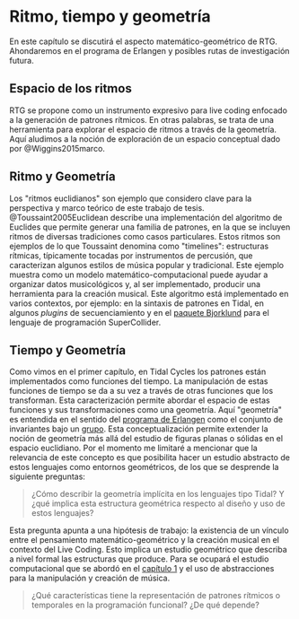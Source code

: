 # Ritmo, tiempo y geometría

En este capítulo se discutirá el aspecto matemático-geométrico de RTG. Ahondaremos en el programa de Erlangen y posibles rutas de investigación futura.

## Espacio de los ritmos

RTG se propone como un instrumento expresivo para live coding enfocado a la generación de patrones rítmicos.
En otras palabras, se trata de una herramienta para explorar el espacio de ritmos a través de la geometría.
Aquí aludimos a la noción de exploración de un espacio conceptual dado por @Wiggins2015marco.

## Ritmo y Geometría

Los "ritmos euclidianos" son ejemplo que considero clave para la perspectiva y marco teórico de este trabajo de tesis. @Toussaint2005Euclidean describe una implementación del algoritmo de Euclides que permite generar una familia de patrones, en la que se incluyen ritmos de diversas tradiciones como casos particulares. Estos ritmos son ejemplos de lo que Toussaint denomina como "timelines": estructuras rítmicas, típicamente tocadas por instrumentos de percusión, que caracterizan algunos estilos de música popular y tradicional. Este ejemplo muestra como un modelo matemático-computacional puede ayudar a organizar datos musicológicos y, al ser implementado, producir una herramienta para la creación musical. Este algoritmo está implementado en varios contextos, por ejemplo: en la sintaxis de patrones en Tidal, en algunos _plugins_ de secuenciamiento y en el [paquete Bjorklund](https://github.com/redFrik/Bjorklund) para el lenguaje de programación SuperCollider.

## Tiempo y Geometría

Como vimos en el primer capítulo, en Tidal Cycles los patrones están implementados como funciones del tiempo.
La manipulación de estas funciones de tiempo se da a su vez a través de otras funciones que los transforman.
Esta caracterización permite abordar el espacio de estas funciones y sus transformaciones como una geometría.
Aquí "geometría" es entendida en el sentido del [programa de Erlangen](https://en.wikipedia.org/wiki/Erlangen_program) como el conjunto de invariantes bajo un [grupo](#grupo).
Esta conceptualización permite extender la noción de geometría más allá del estudio de figuras planas o sólidas en el espacio euclidiano.
Por el momento me limitaré a mencionar que la relevancia de este concepto es que posibilita hacer un estudio abstracto de estos lenguajes como entornos geométricos, de los que se desprende la siguiente preguntas:

> ¿Cómo describir la geometría implícita en los lenguajes tipo Tidal? Y ¿qué implica esta estructura geométrica respecto al diseño y uso de estos lenguajes?

Esta pregunta apunta a una hipótesis de trabajo: la existencia de un vínculo entre el pensamiento matemático-geométrico y la creación musical en el contexto del Live Coding.
Esto implica un estudio geométrico que describa a nivel formal las estructuras que produce.
Para se ocupará el estudio computacional que se abordó en el [capítulo 1](#cap1) y el uso de abstracciones para la manipulación y creación de música.

> ¿Qué características tiene la representación de patrones rítmicos o temporales en la programación funcional? ¿De qué depende?
